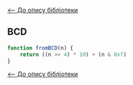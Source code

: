 [<-- До опису бібліотеки](README.md) 

## BCD

```js
function fromBCD(n) {
	return ((n >> 4) * 10) + (n & 0xf)
}
```

[<-- До опису бібліотеки](README.md) 





